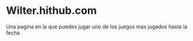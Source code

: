 # Wilter.hithub.com
Una pagina en la que puedes jugar uno de los juegos mas jugados hasta la fecha 
